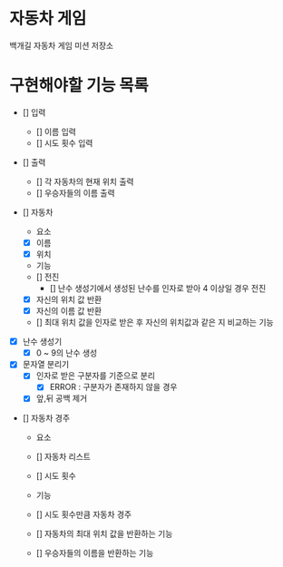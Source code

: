 # 자동차 게임

백개길 자동차 게임 미션 저장소

# 구현해야할 기능 목록
- [] 입력
    - [] 이름 입력
    - [] 시도 횟수 입력

- [] 출력
    - [] 각 자동차의 현재 위치 출력
    - [] 우승자들의 이름 출력

- [] 자동차
    - 요소
    - [x] 이름
    - [x] 위치
  
    - 기능
    - [] 전진
        - [] 난수 생성기에서 생성된 난수를 인자로 받아 4 이상일 경우 전진
    - [x] 자신의 위치 값 반환
    - [x] 자신의 이름 값 반환
    - [] 최대 위치 값을 인자로 받은 후 자신의 위치값과 같은 지 비교하는 기능

- [x] 난수 생성기
    - [x] 0 ~ 9의 난수 생성

- [x] 문자열 분리기
    - [x] 인자로 받은 구분자를 기준으로 분리
        - [x] ERROR : 구분자가 존재하지 않을 경우
    - [x] 앞,뒤 공백 제거

- [] 자동차 경주
    - 요소
    - [] 자동차 리스트
    - [] 시도 횟수
    
    - 기능
    - [] 시도 횟수만큼 자동차 경주
    - [] 자동차의 최대 위치 값을 반환하는 기능
    - [] 우승자들의 이름을 반환하는 기능
